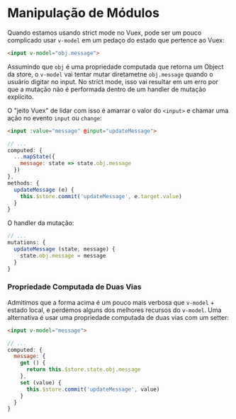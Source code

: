 # Manipulação de Módulos

Quando estamos usando strict mode no Vuex, pode ser um pouco complicado usar `v-model` em um pedaço do estado que pertence ao Vuex:


``` html
<input v-model="obj.message">
```

Assumindo que `obj` é uma propriedade computada que retorna um Object da store, o `v-model` vai tentar mutar diretametne `obj.message` quando o usuário digitar no input. No strict mode, isso vai resultar em um erro por que a mutação não é performada dentro de um handler de mutação explícito.

O "jeito Vuex"  de lidar com isso é amarrar o valor do `<input>` e chamar uma ação no evento `input` ou `change`:


``` html
<input :value="message" @input="updateMessage">
```
``` js
// ...
computed: {
  ...mapState({
    message: state => state.obj.message
  })
},
methods: {
  updateMessage (e) {
    this.$store.commit('updateMessage', e.target.value)
  }
}
```

O handler da mutação:

``` js
// ...
mutations: {
  updateMessage (state, message) {
    state.obj.message = message
  }
}
```

### Propriedade Computada de Duas Vias

Admitimos que a forma acima é um pouco mais verbosa que `v-model` + estado local, e perdemos alguns dos melhores recursos do `v-model`. Uma alternativa é usar uma propriedade computada de duas vias com um setter:


``` html
<input v-model="message">
```
``` js
// ...
computed: {
  message: {
    get () {
      return this.$store.state.obj.message
    },
    set (value) {
      this.$store.commit('updateMessage', value)
    }
  }
}
```

